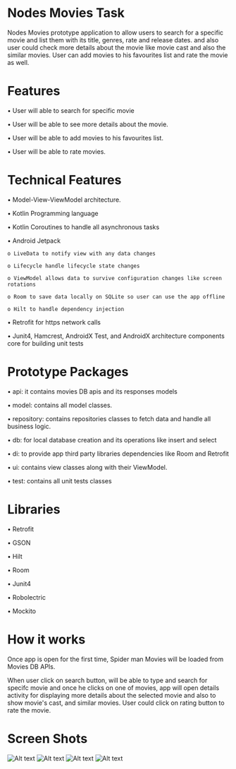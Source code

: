 # Nodes Movies Task

Nodes Movies prototype application to allow users to search for a specific movie and list them with its title, genres, rate and release dates. 
and also user could check more details about the movie like movie cast and also the similar movies. User can add movies to his favourites list and rate the movie as well.

# Features 

•	User will able to search for specific movie

•	User will be able to see more details about the movie.

•	User will be able to add movies to his favourites list. 

•	User will be able to rate movies. 


# Technical Features

•	Model-View-ViewModel architecture.

•	Kotlin Programming language 

•	Kotlin Coroutines to handle all asynchronous tasks   

•	Android Jetpack

    o LiveData to notify view with any data changes
  
    o Lifecycle handle lifecycle state changes 
  
    o ViewModel allows data to survive configuration changes like screen rotations 
  
    o Room to save data locally on SQLite so user can use the app offline 
  
    o Hilt to handle dependency injection 
  
•	Retrofit for https network calls

•	Junit4, Hamcrest, AndroidX Test, and AndroidX architecture components core for building unit tests

# Prototype Packages 

•	api: it contains movies DB apis and its responses models

•	model: contains all model classes.

•	repository: contains repositories classes to fetch data and handle all business logic.

•	db: for local database creation and its operations like insert and select

•	di: to provide app third party libraries dependencies like Room and Retrofit

•	ui: contains view classes along with their ViewModel.

•	test: contains all unit tests classes

# Libraries

•	Retrofit 

•	GSON

•	Hilt

•	Room

•	Junit4

•	Robolectric

•	Mockito

# How it works 

Once app is open for the first time, Spider man Movies will be loaded from Movies DB APIs.

When user click on search button, will be able to type and search for specifc movie and once he clicks on one of movies, app will open details activity for displaying more details about the selected movie and also to show movie's cast, and similar movies. 
User could click on rating button to rate the movie.

# Screen Shots
![Alt text](/app/shots/1.jpg?raw=true "")
![Alt text](/app/shots/2.jpg?raw=true "")
![Alt text](/app/shots/3.jpg?raw=true "")
![Alt text](/app/shots/4.jpg?raw=true "")





